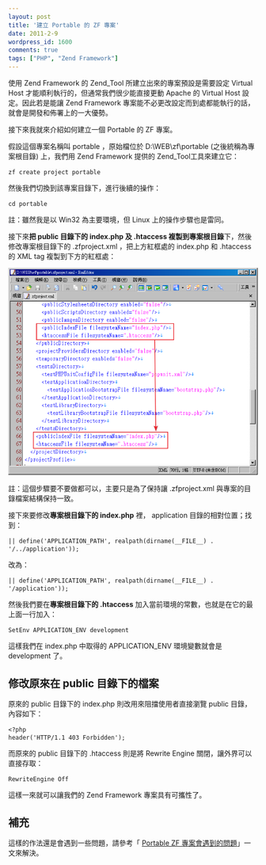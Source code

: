 ```yaml
---
layout: post
title: '建立 Portable 的 ZF 專案'
date: 2011-2-9
wordpress_id: 1600
comments: true
tags: ["PHP", "Zend Framework"]
---
```


使用 Zend Framework 的 Zend_Tool 所建立出來的專案預設是需要設定 Virtual Host 才能順利執行的，但通常我們很少能直接更動 Apache 的 Virtual Host 設定。因此若是能讓 Zend Framework 專案能不必更改設定而到處都能執行的話，就會是開發和佈署上的一大優勢。

接下來我就來介紹如何建立一個 Portable 的 ZF 專案。

<!--more-->

假設這個專案名稱叫 portable ，原始檔位於 D:\WEB\zf\portable (之後統稱為專案根目錄) 上，我們用 Zend Framework 提供的 Zend_Tool工具來建立它：

```
zf create project portable

```

然後我們切換到該專案目錄下，進行後續的操作：

```
cd portable

```

註：雖然我是以 Win32 為主要環境，但 Linux 上的操作步驟也是雷同。

接下來<strong>把 public 目錄下的 index.php 及 .htaccess 複製到專案根目錄</strong>下，然後修改專案根目錄下的 .zfproject.xml ，把上方紅框處的 index.php 和 .htaccess 的 XML tag 複製到下方的紅框處：

[![修改 .zfproject.xml](/resources/zf_portable/zfproject_xml.png)](/resources/zf_portable/zfproject_xml.png)

註：這個步驟要不要做都可以，主要只是為了保持讓 .zfproject.xml 與專案的目錄檔案結構保持一致。

接下來要修改<strong>專案根目錄下的 index.php</strong> 裡， application 目錄的相對位置；找到：

```
|| define('APPLICATION_PATH', realpath(dirname(__FILE__) . '/../application'));

```

改為：

```
|| define('APPLICATION_PATH', realpath(dirname(__FILE__) . '/application'));

```

然後我們要在<strong>專案根目錄下的 .htaccess</strong> 加入當前環境的常數，也就是在它的最上面一行加入：

```
SetEnv APPLICATION_ENV development

```

這樣我們在 index.php 中取得的 APPLICATION_ENV 環境變數就會是 development 了。

## 修改原來在 public 目錄下的檔案

原來的 public 目錄下的 index.php 則改用來阻擋使用者直接瀏覽 public 目錄，內容如下：

```
<?php
header('HTTP/1.1 403 Forbidden');

```

而原來的 public 目錄下的 .htaccess 則是將 Rewrite Engine 關閉，讓外界可以直接存取：

```
RewriteEngine Off

```

這樣一來就可以讓我們的 Zend Framework 專案具有可攜性了。

## 補充

這樣的作法還是會遇到一些問題，請參考「 [Portable ZF 專案會遇到的問題](http://www.jaceju.net/blog/archives/1619)」一文來解決。
